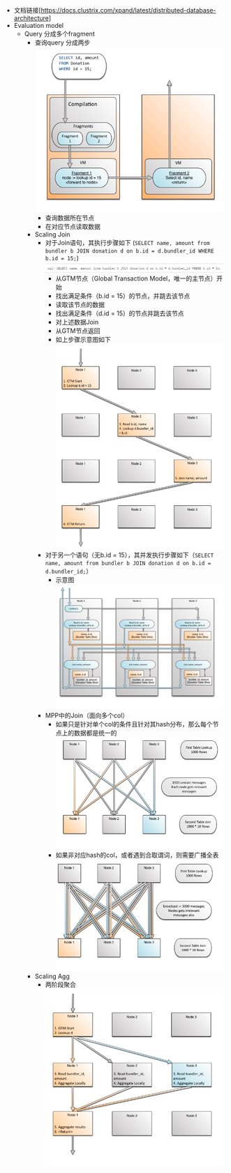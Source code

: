 - 文档链接[<a  href="https://docs.clustrix.com/xpand/latest/distributed-database-architecture]">https://docs.clustrix.com/xpand/latest/distributed-database-architecture]</a>
- Evaluation model
    - Query 分成多个fragment
        - 查询query 分成两步 ![image.jpg](../assets/0c3278ec-cbc9-4077-8364-f8e6cad52c56-1115003.jpg)
            - 查询数据所在节点
            - 在对应节点读取数据
        - Scaling Join
            - 对于Join语句，其执行步骤如下 (`SELECT name, amount from bundler b JOIN donation d on b.id = d.bundler_id WHERE b.id = 15;`) ![image.jpg](../assets/bbba1c70-7f1d-4de0-a6fd-0e2bf1ed559b-1115003.jpg)
                - 从GTM节点（Global Transaction Model，唯一的主节点）开始
                - 找出满足条件（b.id = 15）的节点，并跳去该节点
                - 读取该节点的数据
                - 找出满足条件（d.id = 15）的节点并跳去该节点
                - 对上述数据Join
                - 从GTM节点返回
                - 如上步骤示意图如下 ![image.jpg](../assets/a4b74d15-ee71-47d3-beb7-084fca55912a-1115003.jpg)
            - 对于另一个语句（无b.id = 15），其并发执行步骤如下（`SELECT name, amount from bundler b JOIN donation d on b.id = d.bundler_id;`）
                - 示意图 ![image.jpg](../assets/67d43b4f-064d-4d23-bf3e-5c7bfdf343bf-1115003.jpg)
            - MPP中的Join（面向多个col）
                - 如果只是针对单个col的条件且针对其hash分布，那么每个节点上的数据都是统一的 ![image.jpg](../assets/334536a2-d9e4-4c3b-9292-209cbaf7fe16-1115003.jpg)
                - 如果非对应hash的col，或者遇到合取谓词，则需要广播全表 ![image.jpg](../assets/66ebd941-9b7e-4a43-b90a-7870c994eae6-1115003.jpg)
        - Scaling Agg
            - 两阶段聚合 ![image.jpg](../assets/4fcdf667-756b-4670-8cb5-8ac8635bdca8-1115003.jpg)
